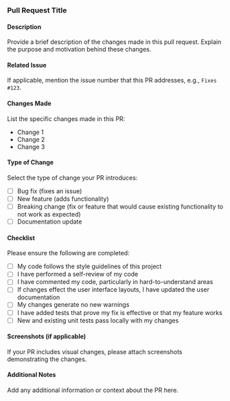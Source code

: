 ### Pull Request Title

#### Description
Provide a brief description of the changes made in this pull request. Explain the purpose and motivation behind these changes.

#### Related Issue
If applicable, mention the issue number that this PR addresses, e.g., `Fixes #123`.

#### Changes Made
List the specific changes made in this PR:
- Change 1
- Change 2
- Change 3

#### Type of Change
Select the type of change your PR introduces:
- [ ] Bug fix (fixes an issue)
- [ ] New feature (adds functionality)
- [ ] Breaking change (fix or feature that would cause existing functionality to not work as expected)
- [ ] Documentation update

#### Checklist
Please ensure the following are completed:
- [ ] My code follows the style guidelines of this project
- [ ] I have performed a self-review of my code
- [ ] I have commented my code, particularly in hard-to-understand areas
- [ ] If changes effect the user interface layouts, I have updated the user documentation
- [ ] My changes generate no new warnings
- [ ] I have added tests that prove my fix is effective or that my feature works
- [ ] New and existing unit tests pass locally with my changes

#### Screenshots (if applicable)
If your PR includes visual changes, please attach screenshots demonstrating the changes.

#### Additional Notes
Add any additional information or context about the PR here.
